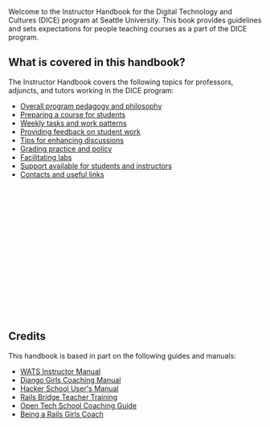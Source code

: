 Welcome to the Instructor Handbook for the Digital Technology and Cultures (DICE) program at Seattle University. This book provides guidelines and sets expectations for people teaching courses as a part of the DICE program. 

## What is covered in this handbook?

The Instructor Handbook covers the following topics for professors, adjuncts, and tutors working in the DICE program:

* [Overall program pedagogy and philosophy](philosophy_and_approach.md)
* [Preparing a course for students](preparing_courses.md)
* [Weekly tasks and work patterns](weekly_cycle.md)
* [Providing feedback on student work](giving_feedback.md)
* [Tips for enhancing discussions](discussion_tips.md)
* [Grading practice and policy](grading.md)
* [Facilitating labs](labs.md)
* [Support available for students and instructors](support.md)
* [Contacts and useful links](contacts_links.md)
<br><br><br><br><br><br><br><br><br><br><br><br><br><br><br><br><br>
## Credits

This handbook is based in part on the following guides and manuals:

* [WATS Instructor Manual](https://legacy.gitbook.com/book/shawnr/wats-instructor-handbook/details)
* [Django Girls Coaching Manual](https://www.gitbook.com/book/djangogirls/django-girls-coaching-manual/)
* [Hacker School User's Manual](https://www.hackerschool.com/manual)
* [Rails Bridge Teacher Training](http://curriculum.railsbridge.org/workshop/more_teacher_training)
* [Open Tech School Coaching Guide](http://opentechschool.github.io/slides/presentations/coaching/)
* [Being a Rails Girls Coach](http://guides.railsgirls.com/coach/)
